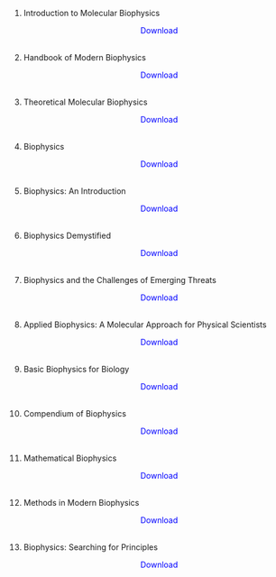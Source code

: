 1. Introduction to Molecular Biophysics</br>
                <a href="https://github.com/manjunath5496/Biophysics-Books/blob/master/bp(1).pdf" target="_blank" style="text-decoration:none"> <font color="blue"> <center> Download</center></font> </a></br>
                
2. Handbook of Modern Biophysics</br>
                <a href="https://github.com/manjunath5496/Biophysics-Books/blob/master/bp(2).pdf" target="_blank" style="text-decoration:none"> <font color="blue"> <center> Download</center></font> </a></br>
                
3. Theoretical Molecular Biophysics</br>
                <a href="https://github.com/manjunath5496/Biophysics-Books/blob/master/bp(3).pdf" target="_blank" style="text-decoration:none"> <font color="blue"> <center> Download</center></font> </a></br>
                
4. Biophysics</br>
                <a href="https://github.com/manjunath5496/Biophysics-Books/blob/master/bp(4).pdf" target="_blank" style="text-decoration:none"> <font color="blue"> <center> Download</center></font> </a></br>
                
5. Biophysics: An Introduction</br>
                <a href="https://github.com/manjunath5496/Biophysics-Books/blob/master/bp(5).pdf" target="_blank" style="text-decoration:none"> <font color="blue"> <center> Download</center></font> </a></br>
                
6. Biophysics Demystified</br>
                <a href="https://github.com/manjunath5496/Biophysics-Books/blob/master/bp(6).pdf" target="_blank" style="text-decoration:none"> <font color="blue"> <center> Download</center></font> </a></br>

7. Biophysics and the Challenges of Emerging Threats</br>
                <a href="https://github.com/manjunath5496/Biophysics-Books/blob/master/bp(7).pdf" target="_blank" style="text-decoration:none"> <font color="blue"> <center> Download</center></font> </a></br>
                
8. Applied Biophysics: A Molecular Approach for Physical Scientists</br>
                <a href="https://github.com/manjunath5496/Biophysics-Books/blob/master/bp(8).pdf" target="_blank" style="text-decoration:none"> <font color="blue"> <center> Download</center></font> </a></br>
                
9. Basic Biophysics for Biology</br>
                <a href="https://github.com/manjunath5496/Biophysics-Books/blob/master/bp(9).pdf" target="_blank" style="text-decoration:none"> <font color="blue"> <center> Download</center></font> </a></br>
                
10. Compendium of Biophysics</br>
                <a href="https://github.com/manjunath5496/Biophysics-Books/blob/master/bp(10).pdf" target="_blank" style="text-decoration:none"> <font color="blue"> <center> Download</center></font> </a></br> 
                
11. Mathematical Biophysics</br>
                <a href="https://github.com/manjunath5496/Biophysics-Books/blob/master/bp(11).pdf" target="_blank" style="text-decoration:none"> <font color="blue"> <center> Download</center></font> </a></br>
                
12. Methods in Modern Biophysics</br>
                <a href="https://github.com/manjunath5496/Biophysics-Books/blob/master/bp(12).pdf" target="_blank" style="text-decoration:none"> <font color="blue"> <center> Download</center></font> </a></br>
                
13. Biophysics: Searching for Principles</br>
                <a href="https://github.com/manjunath5496/Biophysics-Books/blob/master/bp(13).pdf" target="_blank" style="text-decoration:none"> <font color="blue"> <center> Download</center></font> </a></br>
                
                
                
                
                
                
                
